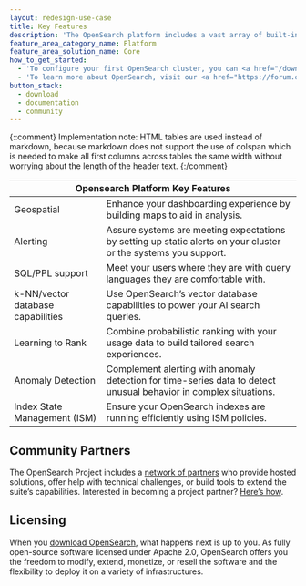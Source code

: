 ```yaml
---
layout: redesign-use-case
title: Key Features
description: 'The OpenSearch platform includes a vast array of built-in features, with new features contributed in every <a href="https://github.com/orgs/opensearch-project/projects/1" target="_blank">major or minor release</a>. The following are a few of the capabilities that help OpenSearch stand alone.'
feature_area_category_name: Platform
feature_area_solution_name: Core
how_to_get_started:
  - 'To configure your first OpenSearch cluster, you can <a href="/downloads">download the OpenSearch components</a> in a variety of distributions or start with the official <a href="/downloads.html#docker-compose">Docker image.</a>'
  - 'To learn more about OpenSearch, visit our <a href="https://forum.opensearch.org/" target="_blank">community forum</a>, explore the <a href="https://opensearch.org/docs/latest/" target="_blank">documentation</a>, or visit the project on <a href="https://github.com/opensearch-project" target="_blank">GitHub</a>.'
button_stack:
  - download
  - documentation
  - community
---
```


{::comment}
    Implementation note: HTML tables are used instead of markdown, because markdown 
    does not support the use of colspan which is needed to make all first columns 
    across tables the same width without worrying about the length of the header text.
{:/comment}

<table>
    <thead>
        <tr>
            <th colspan="2">Opensearch Platform Key Features</th>
        </tr>
    </thead>
    <tbody>
        <tr>
            <td>Geospatial</td>
            <td>Enhance your dashboarding experience by building maps to aid in analysis.</td>
        </tr>
        <tr>
            <td>Alerting</td>
            <td>Assure systems are meeting expectations by setting up static alerts on your cluster or the systems you support.</td>
        </tr>
        <tr>
            <td>SQL/PPL support</td>
            <td>Meet your users where they are with query languages they are comfortable with.</td>
        </tr>
        <tr>
            <td>k-NN/vector database capabilities</td>
            <td>Use OpenSearch’s vector database capabilities to power your AI search queries.</td>
        </tr>
        <tr>
            <td>Learning to Rank</td>
            <td>Combine probabilistic ranking with your usage data to build tailored search experiences.</td>
        </tr>
        <tr>
            <td>Anomaly Detection</td>
            <td>Complement alerting with anomaly detection for time-series data to detect unusual behavior in complex situations.</td>
        </tr>
        <tr>
            <td>Index State Management (ISM)</td>
            <td>Ensure your OpenSearch indexes are running efficiently using ISM policies.</td>
        </tr>
    </tbody>
</table>
<div class="platform-page--solution--use-cases__fog-background" markdown=1>

## Community Partners

The OpenSearch Project includes a [network of partners](/partners) who provide hosted solutions, offer help with technical challenges, or build tools to extend the suite’s capabilities. Interested in becoming a project partner? [Here’s how](/new-partner.html).

## Licensing

When you [download OpenSearch](/downloads), what happens next is up to you. As fully open-source software licensed under Apache 2.0, OpenSearch offers you the freedom to modify, extend, monetize, or resell the software and the flexibility to deploy it on a variety of infrastructures.

</div>
